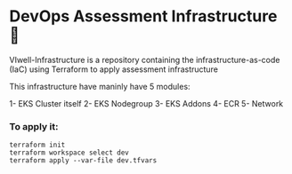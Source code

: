 # DevOps Assessment Infrastructure :department_store:
VIwell-Infrastructure is a repository containing the infrastructure-as-code (IaC) using Terraform to apply assessment infrastructure

This infrastructure have maninly have 5 modules:

1- EKS Cluster itself
2- EKS Nodegroup
3- EKS Addons
4- ECR
5- Network

### To apply it:
    terraform init
    terraform workspace select dev
    terraform apply --var-file dev.tfvars

